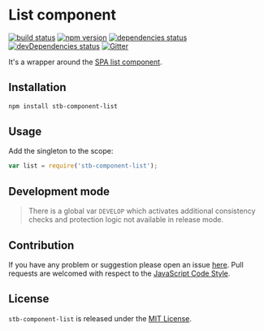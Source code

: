 List component
==============

[![build status](https://img.shields.io/travis/stbsdk/component-list.svg?style=flat-square)](https://travis-ci.org/stbsdk/component-list)
[![npm version](https://img.shields.io/npm/v/stb-component-list.svg?style=flat-square)](https://www.npmjs.com/package/stb-component-list)
[![dependencies status](https://img.shields.io/david/stbsdk/component-list.svg?style=flat-square)](https://david-dm.org/stbsdk/component-list)
[![devDependencies status](https://img.shields.io/david/dev/stbsdk/component-list.svg?style=flat-square)](https://david-dm.org/stbsdk/component-list?type=dev)
[![Gitter](https://img.shields.io/badge/gitter-join%20chat-blue.svg?style=flat-square)](https://gitter.im/DarkPark/stbsdk)


It's a wrapper around the [SPA list component](https://github.com/spasdk/component-list).


## Installation ##

```bash
npm install stb-component-list
```


## Usage ##

Add the singleton to the scope:

```js
var list = require('stb-component-list');
```


## Development mode ##

> There is a global var `DEVELOP` which activates additional consistency checks and protection logic not available in release mode.


## Contribution ##

If you have any problem or suggestion please open an issue [here](https://github.com/stbsdk/component-list/issues).
Pull requests are welcomed with respect to the [JavaScript Code Style](https://github.com/DarkPark/jscs).


## License ##

`stb-component-list` is released under the [MIT License](license.md).
